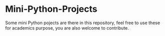 # Mini-Python-Projects
Some mini Python pojects are there in this repository, feel free to use these for academics purpose, you are also welcome to contribute.
